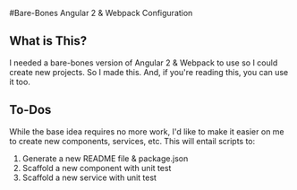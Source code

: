 #Bare-Bones Angular 2 & Webpack Configuration

## What is This?

I needed a bare-bones version of Angular 2 & Webpack to use so I could create new projects.
So I made this. And, if you're reading this, you can use it too.

## To-Dos

While the base idea requires no more work, I'd like to make it easier on me to create new
components, services, etc. This will entail scripts to:

1. Generate a new README file & package.json
2. Scaffold a new component with unit test
3. Scaffold a new service with unit test